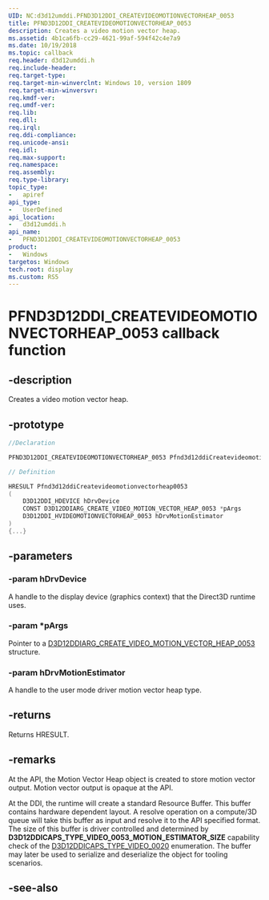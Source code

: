 ```yaml
---
UID: NC:d3d12umddi.PFND3D12DDI_CREATEVIDEOMOTIONVECTORHEAP_0053
title: PFND3D12DDI_CREATEVIDEOMOTIONVECTORHEAP_0053
description: Creates a video motion vector heap.
ms.assetid: 4b1ca6fb-cc29-4621-99af-594f42c4e7a9
ms.date: 10/19/2018
ms.topic: callback
req.header: d3d12umddi.h
req.include-header:
req.target-type:
req.target-min-winverclnt: Windows 10, version 1809
req.target-min-winversvr:
req.kmdf-ver:
req.umdf-ver:
req.lib:
req.dll:
req.irql: 
req.ddi-compliance:
req.unicode-ansi:
req.idl:
req.max-support:
req.namespace:
req.assembly:
req.type-library: 
topic_type: 
-	apiref
api_type: 
-	UserDefined
api_location: 
-	d3d12umddi.h
api_name: 
-	PFND3D12DDI_CREATEVIDEOMOTIONVECTORHEAP_0053
product:
-	Windows
targetos: Windows
tech.root: display
ms.custom: RS5
---
```


# PFND3D12DDI_CREATEVIDEOMOTIONVECTORHEAP_0053 callback function

## -description

Creates a video motion vector heap.

## -prototype

```cpp
//Declaration

PFND3D12DDI_CREATEVIDEOMOTIONVECTORHEAP_0053 Pfnd3d12ddiCreatevideomotionvectorheap0053; 

// Definition

HRESULT Pfnd3d12ddiCreatevideomotionvectorheap0053 
(
	D3D12DDI_HDEVICE hDrvDevice
	CONST D3D12DDIARG_CREATE_VIDEO_MOTION_VECTOR_HEAP_0053 *pArgs
	D3D12DDI_HVIDEOMOTIONVECTORHEAP_0053 hDrvMotionEstimator
)
{...}

```

## -parameters

### -param hDrvDevice

A handle to the display device (graphics context) that the Direct3D runtime uses.

### -param *pArgs

Pointer to a [D3D12DDIARG_CREATE_VIDEO_MOTION_VECTOR_HEAP_0053](ns-d3d12umddi-d3d12ddiarg_create_video_motion_vector_heap_0053.md) structure.

### -param hDrvMotionEstimator

A handle to the user mode driver motion vector heap type.

## -returns

Returns HRESULT.

## -remarks

At the API, the Motion Vector Heap object is created to store motion vector output. Motion vector output is opaque at the API.  

At the DDI, the runtime will create a standard Resource Buffer. This buffer contains hardware dependent layout. A resolve operation on a compute/3D queue will take this buffer as input and resolve it to the API specified format. The size of this buffer is driver controlled and determined by **D3D12DDICAPS_TYPE_VIDEO_0053_MOTION_ESTIMATOR_SIZE** capability check of the [D3D12DDICAPS_TYPE_VIDEO_0020](ne-d3d12umddi-d3d12ddicaps_type_video_0020.md) enumeration. The buffer may later be used to serialize and deserialize the object for tooling scenarios.



## -see-also

